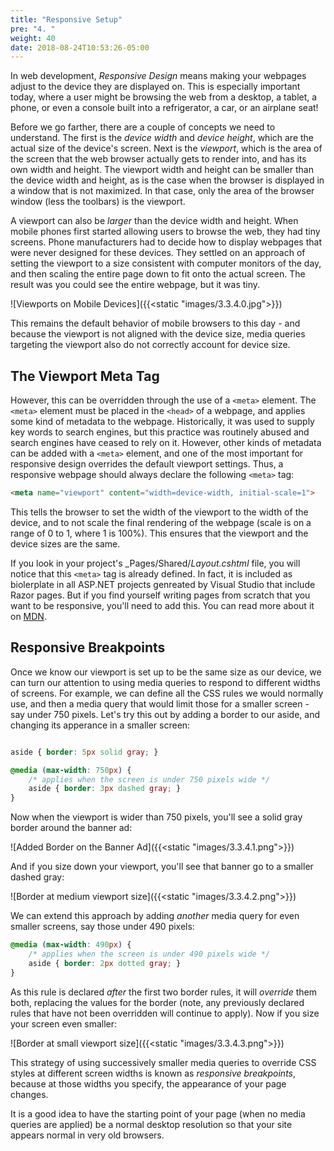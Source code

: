 ```yaml
---
title: "Responsive Setup"
pre: "4. "
weight: 40
date: 2018-08-24T10:53:26-05:00
---
```


In web development, _Responsive Design_ means making your webpages adjust to the device they are displayed on.  This is especially important today, where a user might be browsing the web from a desktop, a tablet, a phone, or even a console built into a refrigerator, a car, or an airplane seat!

Before we go farther, there are a couple of concepts we need to understand.  The first is the _device width_ and _device height_, which are the actual size of the device's screen.  Next is the _viewport_, which is the area of the screen that the web browser actually gets to render into, and has its own width and height.  The viewport width and height can be smaller than the device width and height, as is the case when the browser is displayed in a window that is not maximized.  In that case, only the area of the browser window (less the toolbars) is the viewport.

A viewport can also be _larger_ than the device width and height.  When mobile phones first started allowing users to browse the web, they had tiny screens.  Phone manufacturers had to decide how to display webpages that were never designed for these devices.  They settled on an approach of setting the viewport to a size consistent with computer monitors of the day, and then scaling the entire page down to fit onto the actual screen.  The result was you could see the entire webpage, but it was tiny.

![Viewports on Mobile Devices]({{<static "images/3.3.4.0.jpg">}})

This remains the default behavior of mobile browsers to this day - and because the viewport is not aligned with the device size, media queries targeting the viewport also do not correctly account for device size.

## The Viewport Meta Tag
However, this can be overridden through the use of a `<meta>` element.  The `<meta>` element must be placed in the `<head>` of a webpage, and applies some kind of metadata to the webpage.  Historically, it was used to supply key words to search engines, but this practice was routinely abused and search engines have ceased to rely on it.  However, other kinds of metadata can be added with a `<meta>` element, and one of the most important for responsive design overrides the default viewport settings.  Thus, a responsive webpage should always declare the following `<meta>` tag:

```html
<meta name="viewport" content="width=device-width, initial-scale=1">
```

This tells the browser to set the width of the viewport to the width of the device, and to not scale the final rendering of the webpage (scale is on a range of 0 to 1, where 1 is 100%).  This ensures that the viewport and the device sizes are the same.

If you look in your project's _Pages/Shared/_Layout.cshtml_ file, you will notice that this `<meta>` tag is already defined.  In fact, it is included as biolerplate in all ASP.NET projects genreated by Visual Studio that include Razor pages.  But if you find yourself writing pages from scratch that you want to be responsive, you'll need to add this.  You can read more about it on [MDN](https://developer.mozilla.org/en-US/docs/Mozilla/Mobile/Viewport_meta_tag).

## Responsive Breakpoints

Once we know our viewport is set up to be the same size as our device, we can turn our attention to using media queries to respond to different widths of screens.  For example, we can define all the CSS rules we would normally use, and then a media query that would limit those for a smaller screen - say under 750 pixels.  Let's try this out by adding a border to our aside, and changing its apperance in a smaller screen:

```css

aside { border: 5px solid gray; }

@media (max-width: 750px) {
    /* applies when the screen is under 750 pixels wide */
    aside { border: 3px dashed gray; }
}
```

Now when the viewport is wider than 750 pixels, you'll see a solid gray border around the banner ad:

![Added Border on the Banner Ad]({{<static "images/3.3.4.1.png">}})

And if you size down your viewport, you'll see that banner go to a smaller dashed gray:

![Border at medium viewport size]({{<static "images/3.3.4.2.png">}})

We can extend this approach by adding _another_ media query for even smaller screens, say those under 490 pixels:

```css
@media (max-width: 490px) {
    /* applies when the screen is under 490 pixels wide */
    aside { border: 2px dotted gray; }
}
```

As this rule is declared _after_ the first two border rules, it will _override_ them both, replacing the values for the border (note, any previously declared rules that have not been overridden will continue to apply).  Now if you size your screen even smaller:

![Border at small viewport size]({{<static "images/3.3.4.3.png">}})

This strategy of using successively smaller media queries to override CSS styles at different screen widths is known as _responsive breakpoints_, because at those widths you specify, the appearance of your page changes.

It is a good idea to have the starting point of your page (when no media queries are applied) be a normal desktop resolution so that your site appears normal in very old browsers.
